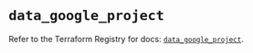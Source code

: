 # `data_google_project`

Refer to the Terraform Registry for docs: [`data_google_project`](https://registry.terraform.io/providers/hashicorp/google-beta/6.36.1/docs/data-sources/google_project).
